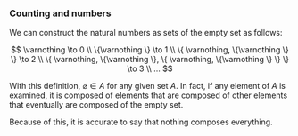 ### Counting and numbers

We can construct the natural numbers as sets of the empty set as follows:

$$
\varnothing \to 0 \\
\{\varnothing \} \to 1 \\
\{ \varnothing, \{\varnothing \} \} \to 2 \\
\{ \varnothing, \{\varnothing \}, \{ \varnothing, \{\varnothing \} \}  \} \to 3 \\
...
$$

With this definition, $\varnothing \in A$ for any given set $A$.  In fact, if any element of $A$ is examined, it is composed of elements that are composed of other elements that eventually are composed of the empty set.

Because of this, it is accurate to say that nothing composes everything. 

### 
